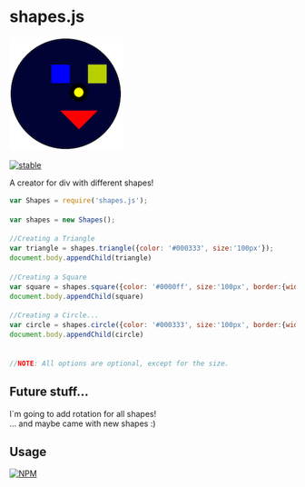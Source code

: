 # shapes.js

  ![logo](https://raw.githubusercontent.com/maximobelen/assets/master/images/shape.js/shapejs.png)  


[![stable](http://badges.github.io/stability-badges/dist/stable.svg)](http://github.com/badges/stability-badges)

A creator for div with different shapes!

```js
var Shapes = require('shapes.js');

var shapes = new Shapes();

//Creating a Triangle
var triangle = shapes.triangle({color: '#000333', size:'100px'});  
document.body.appendChild(triangle)  
  
//Creating a Square  
var square = shapes.square({color: '#0000ff', size:'100px', border:{width:'100px', color:'#ff0000', style: 'solid'}});  
document.body.appendChild(square)  

//Creating a Circle...
var circle = shapes.circle({color: '#000333', size:'100px', border:{width:'100px', color:'#ff0000', style: 'solid'}});
document.body.appendChild(circle)  
  
  
//NOTE: All options are optional, except for the size.
```
  
## Future stuff...
I´m going to add rotation for all shapes!  
... and maybe came with new shapes :)  

## Usage

[![NPM](https://nodei.co/npm/shapes.js.png)](https://www.npmjs.com/package/shapes.js)
